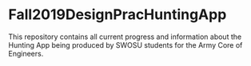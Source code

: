 # Fall2019DesignPracHuntingApp
This repository contains all current progress and information about the Hunting App being produced by SWOSU students for the Army Core of Engineers.
